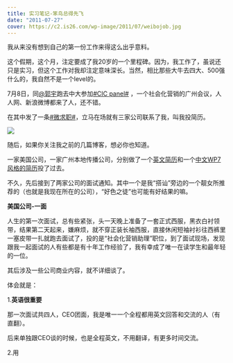 ```yaml
---
title: 实习笔记-笨鸟总得先飞
date: "2011-07-27"
cover: https://c2.is26.com/wp-image/2011/07/weibojob.jpg
---
```


我从来没有想到自己的第一份工作来得这么出乎意料。

这个假期，这个月，注定要成了我20岁的一个里程碑。因为，我工作了，虽说还只是实习，但这个工作对我却注定意味深长。当然，相比那些大牛去四大、500强什么的，我自然不是一个level的。

7月8日，同[@郭宇](https://weibo.com/turingou)跑去中大参加[#CIC panel#](https://weibo.com/seeisee) ，一个社会化营销的广州会议，人人网、新浪微博都来了人，还不错。

在其中发了一条[#微求职#](https://weibo.com/1250829960/eDyB4I7cu93)，立马在场就有三家公司联系了我，叫我投简历。

![](https://c2.is26.com/wp-image/2011/07/weibojob.jpg)

随后，如果你关注我之前的几篇博客，想必你也知道。

一家美国公司，一家广州本地传播公司，分别做了一个[英文简历](https://luolei.org/2011/07/cv-design/)和一个[中文WP7风格的](https://luolei.org/2011/07/qiuye-cv-desig/)[简历](https://luolei.org/2011/07/qiuye-cv-desig/)投了过去。

不久，先后接到了两家公司的面试通知。其中一个是我“搭讪”旁边的一个靓女所推荐的（也就是我现在所在的公司），“好色之徒”也可能有好结果的嘛。

**美国公司-一面**

人生的第一次面试，总有些紧张，头一天晚上准备了一套正式西服，黑衣白衬领带，结果第二天起来，嫌麻烦，就不穿正装长袖西服，直接休闲短袖衬衫往西裤里一塞皮带一扎就跑去面试了，投的是“社会化营销助理”职位，到了面试现场，发现跟我一起面试的人有些都是有十年工作经验了，我有幸成了唯一在读学生和最年轻的一位。

其后涉及一些公司商业内容，就不详细谈了。

体会就是：

1.**英语很重要**

那一次面试共四人，CEO团面，我是唯一一个全程都用英文回答和交流的人（有直翻）。

后来单独跟CEO谈的时候，也是全程英文，不用翻译，有更多时间交流。

2.用
